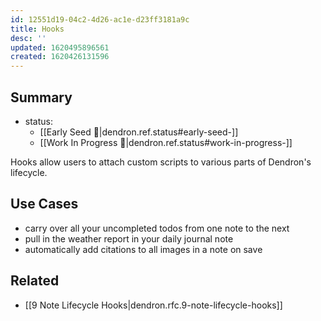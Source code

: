```yaml
---
id: 12551d19-04c2-4d26-ac1e-d23ff3181a9c
title: Hooks
desc: ''
updated: 1620495896561
created: 1620426131596
---
```


## Summary
- status: 
    - [[Early Seed 🌱|dendron.ref.status#early-seed-]]
    - [[Work In Progress 🚧|dendron.ref.status#work-in-progress-]]

Hooks allow users to attach custom scripts to various parts of Dendron's lifecycle.

## Use Cases
- carry over all your uncompleted todos from one note to the next
- pull in the weather report in your daily journal note
- automatically add citations to all images in a note on save

## Related
- [[9 Note Lifecycle Hooks|dendron.rfc.9-note-lifecycle-hooks]]